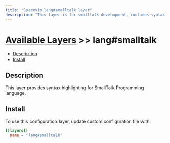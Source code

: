 ```yaml
---
title: "SpaceVim lang#smalltalk layer"
description: "This layer is for smalltalk development, includes syntax highlighting for smalltalk file."
---
```


# [Available Layers](../../) >> lang#smalltalk

<!-- vim-markdown-toc GFM -->

- [Description](#description)
- [Install](#install)

<!-- vim-markdown-toc -->

## Description

This layer provides syntax highlighting for SmallTalk Programming language.

## Install

To use this configuration layer, update custom configuration file with:

```toml
[[layers]]
  name = "lang#smalltalk"
```

